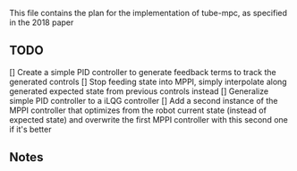 This file contains the plan for the implementation of tube-mpc, as specified in the 2018 paper

## TODO
[] Create a simple PID controller to generate feedback terms to track the generated controls
[] Stop feeding state into MPPI, simply interpolate along generated expected state from previous controls instead
[] Generalize simple PID controller to a iLQG controller
[] Add a second instance of the MPPI controller that optimizes from the robot current state (instead of expected state) and overwrite the first MPPI controller with this second one if it's better

## Notes
